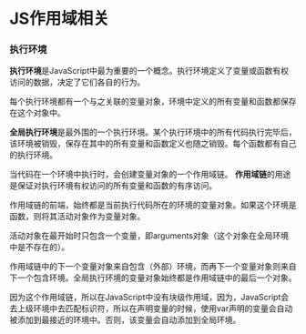 # JS作用域相关
### 执行环境
**执行环境**是JavaScript中最为重要的一个概念。执行环境定义了变量或函数有权访问的数据，决定了它们各自的行为。

每个执行环境都有一个与之关联的变量对象，环境中定义的所有变量和函数都保存在这个对象中。

**全局执行环境**是最外围的一个执行环境。某个执行环境中的所有代码执行完毕后，该环境被销毁，保存在其中的所有变量和函数定义也随之销毁。每个函数都有自己的执行环境。

当代码在一个环境中执行时，会创建变量对象的一个作用域链。
**作用域链**的用途是保证对执行环境有权访问的所有变量和函数的有序访问。

作用域链的前端，始终都是当前执行代码所在的环境的变量对象。如果这个环境是函数，则将其活动对象作为变量对象。

活动对象在最开始时只包含一个变量，即arguments对象（这个对象在全局环境中是不存在的）。

作用域链中的下一个变量对象来自包含（外部）环境，而再下一个变量对象则来自下一个包含环境。全局执行环境的变量对象始终都是作用域链中的最后一个对象。

因为这个作用域链，所以在JavaScript中没有块级作用域，因为，JavaScript会去上级环境中去匹配标识符，所以在声明变量的时候，使用var声明的变量会自动被添加到最接近的环境中。否则，该变量会自动添加到全局环境。